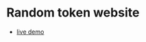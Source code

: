 # Random token website

  *  [live demo]([https://analyze-img.herokuapp.com/](https://addoken.herokuapp.com/))
